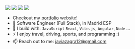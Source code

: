 [<img src="https://img.shields.io/badge/github-%2312100E.svg?&style=for-the-badge&logo=github&logoColor=white&color=black" />](https://github.com/JaviiAzagra)
[<img src="https://img.shields.io/badge/gitlab-%2312100E.svg?&style=for-the-badge&logo=gitlab&logoColor=white&color=9b51e0" />](https://gitlab.com/JaviAzagra)
[<img src="https://img.shields.io/badge/instagram-%2312100E.svg?&style=for-the-badge&logo=instagram&color=405DE6" />](https://instagram.com/12jav1) 
[<img src="https://img.shields.io/badge/linkedin-%230077B5.svg?&style=for-the-badge&logo=linkedin&logoColor=white" />](https://www.linkedin.com/in/javier-azagra-garc%C3%ADa/)



- Checkout my [portfolio](https://javierazagra.com/) website!
- 🏢 Software Engineer (Full Stack), in Madrid ESP
- 🧰 I build with: `JavaScript` `React`, `Vite.js`, `Angular`, `Node` ...
- ⚡ I enjoy travel, driving, sports, and programming :)
- 📫 Reach out to me: javiazagra12@gmail.com
